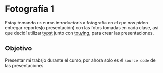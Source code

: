 # Fotografía 1

Estoy tomando un curso introductorio a fotografía en el que nos piden entregar reportes(o presentación) con las fotos tomadas en cada clase,
asi que decidí utilizar  [typst](https://typst.app/) junto con [touying](https://touying-typ.github.io/), para crear las presentaciones.


## Objetivo 

Presentar mi trabajo durante el curso, por ahora solo es el `source code` de las presentaciones